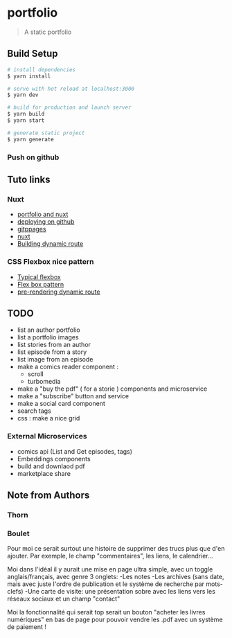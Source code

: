 # portfolio

> A static portfolio

## Build Setup

```bash
# install dependencies
$ yarn install

# serve with hot reload at localhost:3000
$ yarn dev

# build for production and launch server
$ yarn build
$ yarn start

# generate static project
$ yarn generate
```

### Push on github

## Tuto links

### Nuxt

- [portfolio and nuxt](https://itnext.io/building-the-ultimate-portfolio-site-with-nuxt-js-and-netlify-beautiful-blazing-fast-100-seod-102913a60cfd)
- [deploying on github](https://fr.nuxtjs.org/faq/github-pages/)
- [gitppages](https://pages.github.com/)
- [nuxt](https://fr.nuxtjs.org/guide/directory-structure)
- [Building dynamic route](https://css-tricks.com/creating-dynamic-routes-in-a-nuxt-application/)

### CSS Flexbox nice pattern

- [Typical flexbox](https://developer.mozilla.org/en-US/docs/Web/CSS/CSS_Flexible_Box_Layout/Typical_Use_Cases_of_Flexbox)
- [Flex box pattern](https://tobiasahlin.com/blog/common-flexbox-patterns/)
- [pre-rendering dynamic route](https://medium.com/javascript-in-plain-english/generate-static-websites-with-nuxt-4fd0491340e)

## TODO

- list an author portfolio
- list a portfolio images
- list stories from an author
- list episode from a story
- list image from an episode
- make a comics reader component :
    - scroll
    - turbomedia
- make a "buy the pdf" ( for a storie ) components and microservice
- make a "subscribe" button and service
- make a social card component
- search tags
- css : make a nice grid

### External Microservices

- comics api (List and Get episodes, tags)
- Embeddings components
- build and downlaod pdf
- marketplace share

## Note from Authors 

### Thorn

### Boulet 

Pour moi ce serait surtout une histoire de supprimer des trucs plus que d'en ajouter.
Par exemple, le champ "commentaires", les liens, le calendrier...

Moi dans l'idéal il y aurait une mise en page ultra simple, avec un toggle anglais/français, avec genre 3 onglets:
-Les notes
-Les archives (sans date, mais avec juste l'ordre de publication et le système de recherche par mots-clefs)
-Une carte de visite: une présentation sobre avec les liens vers les réseaux sociaux et un champ "contact"

Moi la fonctionnalité qui serait top serait un bouton "acheter les livres numériques" en bas de page pour pouvoir vendre les .pdf avec un système de paiement !